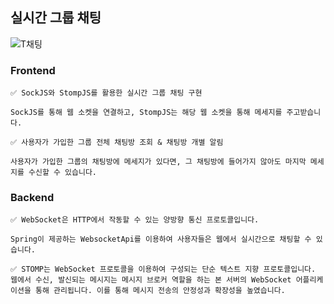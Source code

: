 ## 실시간 그룹 채팅

![T채팅](https://github.com/ValueWith/.github/assets/110911811/6708e930-f74a-4f2d-97f7-ef7491c8ca94)

### Frontend

```
✅ SockJS와 StompJS를 활용한 실시간 그룹 채팅 구현

SockJS를 통해 웹 소켓을 연결하고, StompJS는 해당 웹 소켓을 통해 메세지를 주고받습니다.
```

```
✅ 사용자가 가입한 그룹 전체 채팅방 조회 & 채팅방 개별 알림

사용자가 가입한 그룹의 채팅방에 메세지가 있다면, 그 채팅방에 들어가지 않아도 마지막 메세지를 수신할 수 있습니다.
```

### Backend

```
✅ WebSocket은 HTTP에서 작동할 수 있는 양방향 통신 프로토콜입니다.

Spring이 제공하는 WebsocketApi를 이용하여 사용자들은 웹에서 실시간으로 채팅할 수 있습니다.
```

```
✅ STOMP는 WebSocket 프로토콜을 이용하여 구성되는 단순 텍스트 지향 프로토콜입니다.
웹에서 수신, 발신되는 메시지는 메시지 브로커 역할을 하는 본 서버의 WebSocket 어플리케이션을 통해 관리됩니다. 이를 통해 메시지 전송의 안정성과 확장성을 높였습니다.
```
